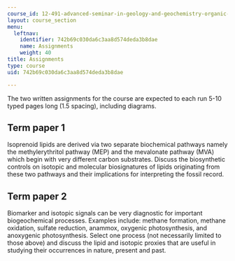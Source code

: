 ```yaml
---
course_id: 12-491-advanced-seminar-in-geology-and-geochemistry-organic-geochemistry-fall-2005
layout: course_section
menu:
  leftnav:
    identifier: 742b69c030da6c3aa8d574deda3b8dae
    name: Assignments
    weight: 40
title: Assignments
type: course
uid: 742b69c030da6c3aa8d574deda3b8dae

---
```


The two written assignments for the course are expected to each run 5-10 typed pages long (1.5 spacing), including diagrams.

Term paper 1
------------

Isoprenoid lipids are derived via two separate biochemical pathways namely the methylerythritol pathway (MEP) and the mevalonate pathway (MVA) which begin with very different carbon substrates. Discuss the biosynthetic controls on isotopic and molecular biosignatures of lipids originating from these two pathways and their implications for interpreting the fossil record.

Term paper 2
------------

Biomarker and isotopic signals can be very diagnostic for important biogeochemical processes. Examples include: methane formation, methane oxidation, sulfate reduction, anammox, oxygenic photosynthesis, and anoxygenic photosynthesis. Select one process (not necessarily limited to those above) and discuss the lipid and isotopic proxies that are useful in studying their occurrences in nature, present and past.